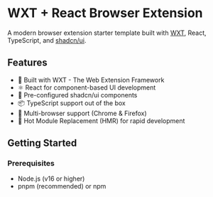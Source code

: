 # WXT + React Browser Extension

A modern browser extension starter template built with [WXT](https://wxt.dev/), React, TypeScript, and [shadcn/ui](https://ui.shadcn.com/).

## Features

- 🚀 Built with WXT - The Web Extension Framework
- ⚛️ React for component-based UI development
- 🎨 Pre-configured shadcn/ui components
- 📦 TypeScript support out of the box
- 🎯 Multi-browser support (Chrome & Firefox)
- 🔧 Hot Module Replacement (HMR) for rapid development

## Getting Started

### Prerequisites

- Node.js (v16 or higher)
- pnpm (recommended) or npm
